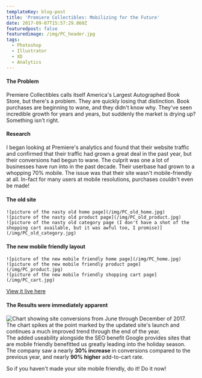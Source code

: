 ```yaml
---
templateKey: blog-post
title: 'Premiere Collectibles: Mobilizing for the Future'
date: 2017-09-07T15:57:29.860Z
featuredpost: false
featuredimage: /img/PC_header.jpg
tags:
  - Photoshop
  - Illustrator
  - XD
  - Analytics
---
```

#### The Problem
Premiere Collectibles calls itself America's Largest Autographed Book Store, but there's a problem. They are quickly losing that distinction. Book purchases are beginning to wane, and they didn't know why. They've seen incredible growth for years and years, but suddenly the market is drying up? Something isn't right.

#### Research
I began looking at Premiere's analytics and found that their website traffic and confirmed that their traffic had grown a great deal in the past year, but their conversions had begun to wane. The culprit was one a lot of businesses have run into in the past decade. Their userbase had grown to a whopping 70% mobile. The issue was that their site wasn't mobile-friendly at all. In-fact for many users at mobile resolutions, purchases couldn't even be made!

#### The old site
```grid|3
![picture of the nasty old home page](/img/PC_old_home.jpg)
![picture of the nasty old product page](/img/PC_old_product.jpg)
![picture of the nasty old category page (I don't have a shot of the shopping cart available, but it was awful too, I promise)](/img/PC_old_category.jpg)
```

#### The new mobile friendly layout
```grid|3
![picture of the new mobile friendly home page](/img/PC_home.jpg)
![picture of the new mobile friendly product page](/img/PC_product.jpg)
![picture of the new mobile friendly shopping cart page](/img/PC_cart.jpg)
```
[View it live here](http://www.premierecollectibles.com)

#### The Results were immediately apparent
![Chart showing site conversions from June through December of 2017. The chart spikes at the point marked by the updated site's launch and continues a much improved trend through the end of the year.](/img/PC_chart.jpg)
The added useability alongside the SEO benefit Google provides sites that are mobile friendly benefitted us greatly leading into the holiday season. The company saw a nearly **30% increase** in conversions compared to the previous year, and nearly **90% higher** add-to-cart rate.

So if you haven't made your site mobile friendly, do it! Do it now!